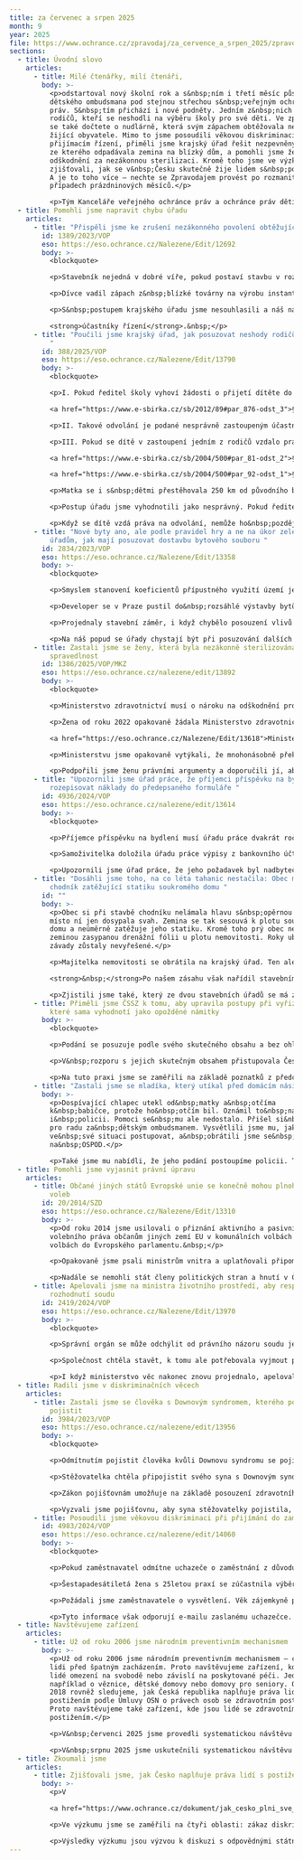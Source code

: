 ```yaml
---
title: za červenec a srpen 2025
month: 9
year: 2025
file: https://www.ochrance.cz/zpravodaj/za_cervence_a_srpen_2025/zpravodaj_cervenec_a_srpen_2025.pdf
sections:
  - title: Úvodní slovo
    articles:
      - title: Milé čtenářky, milí čtenáři,
        body: >-
          <p>odstartoval nový školní rok a s&nbsp;ním i třetí měsíc působení
          dětského ombudsmana pod stejnou střechou s&nbsp;veřejným ochráncem
          práv. S&nbsp;tím přichází i nové podněty. Jedním z&nbsp;nich je případ
          rodičů, kteří se neshodli na výběru školy pro své děti. Ve zpravodaji
          se také dočtete o nudlárně, která svým zápachem obtěžovala nedaleko
          žijící obyvatele. Mimo to jsme posoudili věkovou diskriminaci při
          přijímacím řízení, přiměli jsme krajský úřad řešit nezpevněný chodník,
          ze kterého odpadávala zemina na blízký dům, a pomohli jsme ženě získat
          odškodnění za nezákonnou sterilizaci. Kromě toho jsme ve výzkumu
          zjišťovali, jak se v&nbsp;Česku skutečně žije lidem s&nbsp;postižením.
          A je to toho více – nechte se Zpravodajem provést po rozmanitých
          případech prázdninových měsíců.</p>

          <p>Tým Kanceláře veřejného ochránce práv a ochránce práv dětí</p>
  - title: Pomohli jsme napravit chybu úřadu
    articles:
      - title: "Přispěli jsme ke zrušení nezákonného povolení obtěžující továrny "
        id: 1389/2023/VOP
        eso: https://eso.ochrance.cz/Nalezene/Edit/12692
        body: >-
          <blockquote>

          <p>Stavebník nejedná v dobré víře, pokud postaví stavbu v rozporu s povolením a teprve poté požádá o povolení změny stavby před dokončením. Úřad v takovém případě nemůže zamítnout odvolání opomenutých účastníků s odkazem na dobrou víru stavebníka.</p></blockquote>

          <p>Dívce vadil zápach z&nbsp;blízké továrny na výrobu instantních těstovin. Obtěžoval celou její rodinu i další lidi z&nbsp;okolí. Když si na továrnu stěžovali u krajského úřadu, řekl jim, že stavebník jednal v&nbsp;dobré víře. Továrna tedy může fungovat, i když byla povolená v&nbsp;rozporu se zákonem.&nbsp;</p>

          <p>S&nbsp;postupem krajského úřadu jsme nesouhlasili a náš názor jsme sdělili nadřízenému Ministerstvu pro místní rozvoj. To nám dalo za pravdu a nezákonné rozhodnutí úřadu zrušilo. Stavební úřad zahájil řízení o odstranění stavby a s&nbsp;lidmi žijícími v&nbsp;blízkosti továrny jedná jako s 

          <strong>účastníky řízení</strong>.&nbsp;</p>
      - title: "Poučili jsme krajský úřad, jak posuzovat neshody rodičů při výběru školy
          "
        id: 388/2025/VOP
        eso: https://eso.ochrance.cz/Nalezene/Edit/13790
        body: >-
          <blockquote>

          <p>I. Pokud ředitel školy vyhoví žádosti o přijetí dítěte do školy podané pouze jedním z rodičů a z odvolání druhého rodiče se dozví, že rodiče nejsou ve shodě, pozbývá nejpozději tímto okamžikem dobrou víru (

          <a href="https://www.e-sbirka.cz/sb/2012/89#par_876-odst_3">§ 876 odst. 3 občanského zákoníku</a>).</p>

          <p>II. Takové odvolání je podané nesprávně zastoupeným účastníkem řízení a hrozí, že jej ředitel školy jako nepřípustné zamítne. Předtím by ale ředitel měl účastníka o této vadě vyrozumět, vyzvat ho k nápravě (doložení souhlasu druhého rodiče nebo nahrazení jeho souhlasu soudem), stanovit mu k tomu přiměřenou lhůtu a poučit ho o následcích nesplnění výzvy.</p>

          <p>III. Pokud se dítě v zastoupení jedním z rodičů vzdalo práva na odvolání, ředitel školy nevěděl o neshodách rodičů a následně dítě v zastoupení druhého rodiče podalo odvolání, takové odvolání se jako nepřípustné zamítne (

          <a href="https://www.e-sbirka.cz/sb/2004/500#par_81-odst_2">§ 81 odst. 2</a> a&nbsp;

          <a href="https://www.e-sbirka.cz/sb/2004/500#par_92-odst_1">§ 92 odst. 1 správního řádu</a>).</p></blockquote>

          <p>Matka se i s&nbsp;dětmi přestěhovala 250 km od původního bydliště. Své potomky přihlásila do nové mateřské a základní školy. Ředitelé škol rozhodli o jejich přijetí. Když se o tom dozvěděl otec dětí, odvolal se. Krajský úřad ale jeho odvolání zamítl.&nbsp;</p>

          <p>Postup úřadu jsme vyhodnotili jako nesprávný. Pokud ředitelé o sporech rodičů nevěděli, mohli o přijetí rozhodnout na základě žádosti matky. Když ale otec včas podal odvolání, neshody rodičů vyšly najevo. Ředitelé měli proto požadovat doložení souhlasu matky nebo jeho nahrazení soudním rozhodnutím.&nbsp;</p>

          <p>Když se dítě vzdá práva na odvolání, nemůže ho&nbsp;později podat. Takové odvolání je potřeba zamítnout jako nepřípustné. Krajský úřad přislíbil, že naše doporučení zohlední ve své budoucí praxi.&nbsp;</p>
      - title: "Nové byty ano, ale podle pravidel hry a ne na úkor zeleně. Poradili jsme
          úřadům, jak mají posuzovat dostavbu bytového souboru "
        id: 2834/2023/VOP
        eso: https://eso.ochrance.cz/Nalezene/Edit/13358
        body: >-
          <blockquote>

          <p>Smyslem stanovení koeficientů přípustného využití území je regulace obytné zástavby v návaznosti na sledované parametry (např. minimální podíl zeleně, maximální podlažní plocha). Pro účely ověření splnění koeficientu přípustné míry využití území nelze zahrnout tentýž pozemek postupně do výpočtu různých (etap) záměrů.</p></blockquote>

          <p>Developer se v Praze pustil do&nbsp;rozsáhlé výstavby bytů. Zjistili jsme, že při jejím posuzování úřady nepostupovaly příliš důsledně.&nbsp;</p>

          <p>Projednaly stavební záměr, i když chybělo posouzení vlivů na životní prostředí, které by jej zhodnotilo jako celek. Také tolerovaly, aby developer používal nesprávné podklady pro výpočet koeficientu zeleně. V&nbsp;důsledku toho pak mohla být na její úkor navýšena obytná plocha bytové zástavby.</p>

          <p>Na náš popud se úřady chystají být při posuzování dalších etap výstavby komplexu důslednější.&nbsp;</p>
      - title: Zastali jsme se ženy, která byla nezákonně sterilizována a roky čekala na
          spravedlnost
        id: 1386/2025/VOP/MKZ
        eso: https://eso.ochrance.cz/nalezene/edit/13892
        body: >-
          <blockquote>

          <p>Ministerstvo zdravotnictví musí o nároku na odškodnění protiprávní sterilizace rozhodnout nejdéle do 60 dnů ode dne podání žádosti. Pokud správní soud zruší zamítavé rozhodnutí ministerstva i ministra, a vrátí jim věc zpět, je ministerstvo povinno rozhodnout do 60 dnů ode dne jejího obdržení.</p></blockquote>

          <p>Žena od roku 2022 opakovaně žádala Ministerstvo zdravotnictví o odškodnění za protiprávní sterilizaci. 

          <a href="https://eso.ochrance.cz/Nalezene/Edit/13618">Ministerstvo její žádosti zamítalo</a>. Prý neprokázala, že jí byla sterilizace provedena v&nbsp;rozporu s&nbsp;právem.&nbsp;</p>

          <p>Ministerstvu jsme opakovaně vytýkali, že mnohonásobně překročilo lhůtu na vyřízení. Žádosti navíc zamítlo v&nbsp;rozporu s&nbsp;dochovanou částí zdravotnické dokumentace.&nbsp;</p>

          <p>Podpořili jsme ženu právními argumenty a doporučili jí, aby se obrátila na soud. Ten ministerstvu vrátil věc k dalšímu řízení. Až poté ministerstvo žadatelce přiznalo odškodnění 300 tisíc Kč. Nebyla totiž dostatečně poučena o důsledcích sterilizace. Žena se tak po dlouhých třech letech od podání žádosti dočkala zadostiučinění.&nbsp;</p>
      - title: "Upozornili jsme úřad práce, že příjemci příspěvku na bydlení nemusí vždy
          rozepisovat náklady do předepsaného formuláře "
        id: 4936/2024/VOP
        eso: https://eso.ochrance.cz/nalezene/edit/13614
        body: >-
          <blockquote>

          <p>Příjemce příspěvku na bydlení musí úřadu práce dvakrát ročně doložit výši příjmů a uhrazených nákladů na bydlení v předchozím kalendářním čtvrtletí. Na rozdíl od žádosti o dávku však zákon nevyžaduje, aby tak učinil na předepsaném formuláři.</p></blockquote>

          <p>Samoživitelka doložila úřadu práce výpisy z bankovního účtu. Prokazovala jimi platby nákladů na bydlení za předchozí kalendářní čtvrtletí. Platby se shodovaly s výší sjednaných úhrad podle nájemní smlouvy. Úřadu práce však výpisy nestačily a vyzval samoživitelku, aby uhrazené náklady vypsala do předepsaného formuláře. Až poté, co to udělala, pokračoval ve výplatě dávky.</p>

          <p>Upozornili jsme úřad práce, že jeho požadavek byl nadbytečný. Ten s námi však nesouhlasil. Za pravdu nám dalo až Ministerstvo práce a sociálních věcí. Úřad práce poučilo, že má předepsaný formulář žádat jen tehdy, je-li to nezbytné.</p>
      - title: "Dosáhli jsme toho, na co léta tahanic nestačila: Obec musí opravit
          chodník zatěžující statiku soukromého domu "
        id: ""
        body: >-
          <p>Obec si při stavbě chodníku nelámala hlavu s&nbsp;opěrnou zdí a
          místo ní jen dosypala svah. Zemina se tak sesouvá k plotu soukromého
          domu a neúměrně zatěžuje jeho statiku. Kromě toho prý obec nevyčistila
          zeminou zasypanou drenážní fólii u plotu nemovitosti. Roky uběhly a
          závady zůstaly nevyřešené.</p>

          <p>Majitelka nemovitosti se obrátila na krajský úřad. Ten ale omylem posuzoval jiné námitky.

          <strong>&nbsp;</strong>Po našem zásahu však nařídil stavebnímu úřadu na místě zkontrolovat, jestli je fólie čistá a případ dořešit.&nbsp;</p>

          <p>Zjistili jsme také, který ze dvou stavebních úřadů se má zabývat chybějící opěrnou zdí a vyzvali jsme ho k řešení. Výsledek? Stavební úřad rozhodl o odstranění stavby.&nbsp;</p>
      - title: Přiměli jsme ČSSZ k tomu, aby upravila postupy při vyřizování podání,
          které sama vyhodnotí jako opožděné námitky
        body: >-
          <blockquote>

          <p>Podání se posuzuje podle svého skutečného obsahu a bez ohledu na to, jak je označeno.</p></blockquote>

          <p>V&nbsp;rozporu s jejich skutečným obsahem přistupovala Česká správa sociálního zabezpečení (ČSSZ) k&nbsp;některým podáním jako k námitkám proti rozhodnutí o důchodu. Stačilo jí k&nbsp;tomu, když podatel označil podání jako námitku nebo odvolání.&nbsp;A protože je obdržela až po uplynutí lhůty k&nbsp;podání námitek, zamítla je pro opožděnost. Takto postupovala třeba v případě žádosti o změnu důchodu. Podobně vyhodnocovala podání, kterými podatel jen žádal o&nbsp;vysvětlení, radu, nebo třeba o&nbsp;prodloužení lhůty k&nbsp;vrácení splátky důchodu.&nbsp;</p>

          <p>Na tuto praxi jsme se zaměřili na základě poznatků z předchozí činnosti.&nbsp;Z&nbsp;vlastní iniciativy jsme prověřili namátkou vybraný vzorek 41 případů, ve kterém jsme odhalili 10 chyb. ČSSZ nejprve jakékoliv pochybení odmítala, postupně vyhověla všem opatřením k&nbsp;nápravě, které jsme navrhli. Proškolila pracovníky, jak posuzovat podání z&nbsp;hlediska obsahu. Nyní už&nbsp;v&nbsp;případě nejasností vyzývá podatele k&nbsp;odstranění nedostatků. Vyrozumívá je, pokud nezjistí důvod pro&nbsp;přezkoumání rozhodnutí mimo řízení o&nbsp;námitkách.</p>
      - title: "Zastali jsme se mladíka, který utíkal před domácím násilím "
        body: >-
          <p>Dospívající chlapec utekl od&nbsp;matky a&nbsp;otčíma
          k&nbsp;babičce, protože ho&nbsp;otčím bil. Oznámil to&nbsp;na OSPOD
          i&nbsp;policii. Pomoci se&nbsp;mu ale nedostalo. Přišel si&nbsp;tak
          pro radu za&nbsp;dětským ombudsmanem. Vysvětlili jsme mu, jak může
          ve&nbsp;své situaci postupovat, a&nbsp;obrátili jsme se&nbsp;i
          na&nbsp;OSPOD.</p>

          <p>Také jsme mu nabídli, že jeho podání postoupíme policii. To nevyužil, ale rozhodl se naše poučení využít k tomu, že na policii půjde znovu sám, ale nenechá se již odbýt.</p>
  - title: Pomohli jsme vyjasnit právní úpravu
    articles:
      - title: Občané jiných států Evropské unie se konečně mohou plnohodnotně účastnit
          voleb
        id: 20/2014/SZD
        eso: https://eso.ochrance.cz/Nalezene/Edit/13310
        body: >-
          <p>Od roku 2014 jsme usilovali o přiznání aktivního a pasivního
          volebního práva občanům jiných zemí EU v komunálních volbách a ve
          volbách do Evropského parlamentu.&nbsp;</p>

          <p>Opakovaně jsme psali ministrům vnitra a uplatňovali připomínky k návrhům zákonů. V roce 2019 se podařilo dosáhnout změny právní úpravy. Díky ní již mohli tito občané v uvedených volbách volit a také být voleni, avšak pouze jako nestraníci.</p>

          <p>Nadále se nemohli stát členy politických stran a hnutí v České republice, což podle nás představovalo diskriminaci. V listopadu 2024 nám dal za pravdu Soudní dvůr Evropské unie. Ministerstvo vnitra pak v červenci 2025 přijalo novelu zákona o sdružování v politických stranách, na základě které se členy politických stran a hnutí mohou stát také občané jiných států EU.</p>
      - title: Apelovali jsme na ministra životního prostředí, aby respektoval
          rozhodnutí soudu
        id: 2419/2024/VOP
        eso: https://eso.ochrance.cz/Nalezene/Edit/13970
        body: >-
          <blockquote>

          <p>Správní orgán se může odchýlit od právního názoru soudu jen tehdy, pokud se podstatně změnily okolnosti věci. Bude tomu tak zejména v případě nově zjištěných skutečností nebo v případě změny právní úpravy. Důvody, které správní orgán vedly k odchylnému postupu, musí popsat v odůvodnění svého rozhodnutí.</p></blockquote>

          <p>Společnost chtěla stavět, k tomu ale potřebovala vyjmout pozemek ze zemědělského půdního fondu. Kvůli sporům se věc dostala k soudu. Ten rozhodl, aby ministr životního prostředí znovu posoudil, zda je, či není vyjmutí možné. Ministr záležitost přehodnotil z hlediska právního úkonu, neposoudil ji však věcně. Bez vážného důvodu se tak odchýlil od rozhodnutí soudu a projednávání věci se tím protáhlo. S našimi výtkami ministr nesouhlasil.&nbsp;</p>

          <p>I když ministerstvo věc nakonec znovu projednalo, apelovali jsme na ministra, aby podobnou situaci v budoucnu nedopustil.</p>
  - title: Radili jsme v diskriminačních věcech
    articles:
      - title: Zastali jsme se člověka s Downovým syndromem, kterého pojišťovna odmítla
          pojistit
        id: 3984/2023/VOP
        eso: https://eso.ochrance.cz/nalezene/edit/13956
        body: >-
          <blockquote>

          <p>Odmítnutím pojistit člověka kvůli Downovu syndromu se pojišťovna dopouští přímé diskriminace z důvodu zdravotního postižení.</p></blockquote>

          <p>Stěžovatelka chtěla připojistit svého syna s Downovým syndromem. Když si pojišťovna postižení dítěte uvědomila, pojištění odmítla. Argumentovala zvýšeným zdravotním rizikem.</p>

          <p>Zákon pojišťovnám umožňuje na základě posouzení zdravotního stavu přiměřeně navýšit pojistné nebo upravit pojistné plnění. Pojišťovna ale nemůže z důvodu zdravotního stavu pojištěnce automaticky odmítnout uzavřít pojistnou smlouvu. Takový postup je přímou diskriminací.</p>

          <p>Vyzvali jsme pojišťovnu, aby syna stěžovatelky pojistila, případně se stěžovatelkou jednala o vhodném nastavení pojištění.</p>
      - title: Posoudili jsme věkovou diskriminaci při přijímání do zaměstnání
        id: 4983/2024/VOP
        eso: https://eso.ochrance.cz/nalezene/edit/14060
        body: >-
          <blockquote>

          <p>Pokud zaměstnavatel odmítne uchazeče o zaměstnání z důvodu jeho vyššího věku, jedná se o přímou diskriminaci.</p></blockquote>

          <p>Šestapadesátiletá žena s 25letou praxí se zúčastnila výběrového řízení. Posléze dostala e-mailem reakci, že byla kvalitní kandidátkou. Řízení však bylo zrušeno a společnost nyní hledá spíše juniorního kolegu.&nbsp;</p>

          <p>Požádali jsme zaměstnavatele o vysvětlení. Věk zájemkyně prý nehrál roli, ale nepodala přesvědčivý výkon. A protože nikoho vhodného nenašel, vypsal nový inzerát.</p>

          <p>Tyto informace však odporují e-mailu zaslanému uchazečce. Podezření na věkovou diskriminaci tedy trvá. Před soudem by e-mail spolu s tvrzením uchazečky stačily k přesunu důkazního břemene na zaměstnavatele, který by musel důvody svého postupu doložit.</p>
  - title: Navštěvujeme zařízení
    articles:
      - title: Už od roku 2006 jsme národním preventivním mechanismem
        body: >-
          <p>Už od roku 2006 jsme národním preventivním mechanismem – chráníme
          lidi před špatným zacházením. Proto navštěvujeme zařízení, kde jsou
          lidé omezení na svobodě nebo závislí na poskytované péči. Jedná se
          například o věznice, dětské domovy nebo domovy pro seniory. Od roku
          2018 rovněž sledujeme, jak Česká republika naplňuje práva lidí s
          postižením podle Úmluvy OSN o právech osob se zdravotním postižením.
          Proto navštěvujeme také zařízení, kde jsou lidé se zdravotním
          postižením.</p>

          <p>V&nbsp;červenci 2025 jsme provedli systematickou návštěvu policejních cel v&nbsp;ulici Bartolomějská a na Malé Straně v&nbsp;Praze. Sledovali jsme průběh trestu vyhoštění z&nbsp;Vazební věznice Praha Ruzyně na Letiště Václava Havla.</p>

          <p>V&nbsp;srpnu 2025 jsme uskutečnili systematickou návštěvu policejních cel v&nbsp;Mnichově Hradišti, Domova pro osoby se zdravotním postižením „Nováček“ v&nbsp;Plzni, Zařízení pro děti vyžadující okamžitou pomoc (ZDVOP) ve Dvoře Králové nad Labem a neregistrovaných zařízení sociálních služeb Spolek seniorů Zlatíčka a Spolek seniorů LIBUŠKA v&nbsp;Šardicích.</p>
  - title: Zkoumali jsme
    articles:
      - title: Zjišťovali jsme, jak Česko naplňuje práva lidí s postižením
        body: >-
          <p>V 

          <a href="https://www.ochrance.cz/dokument/jak_cesko_plni_sve_povinnosti_z_umluvy_o_pravech_osob_se_zdravotnim_postizenim/analyza_s_vyuzitim_lidskopravnich_ukazatelu.pdf">novém výzkumu</a> jsme se zaměřili na to, jak stát naplňuje některé sliby dané přijetím Úmluvy o právech osob se zdravotním postižením. Ověřovali jsme, jak vypadá skutečný život lidí s postižením. A také to, jaké dopady na ně má chování státu. Zjistili jsme, že (podle lidskoprávních ukazatelů) stát plní své povinnosti jen z 38 %.</p>

          <p>Ve výzkumu jsme se zaměřili na čtyři oblasti: zákaz diskriminace, rovnost před zákonem, nezávislý způsob života a práci a zaměstnání. Nejlépe je na tom oblast antidiskriminace (49 %), nejhůře oblast rovnosti před zákonem (28 %).</p>

          <p>Výsledky výzkumu jsou výzvou k diskuzi s odpovědnými státními institucemi. Zároveň slouží jako podklad, z něhož budeme vycházet při komunikaci s Výborem OSN pro práva osob se zdravotním postižením v Ženevě. Z výzkumné zprávy mohou rovněž čerpat organizace hájící práva a zájmy lidí s postižením a akademický sektor.</p>
---
```

